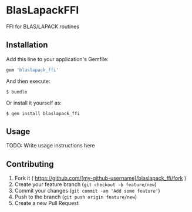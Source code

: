 # BlasLapackFFI

FFI for BLAS/LAPACK routines

## Installation

Add this line to your application's Gemfile:

```ruby
gem 'blaslapack_ffi'
```

And then execute:

    $ bundle

Or install it yourself as:

    $ gem install blaslapack_ffi

## Usage

TODO: Write usage instructions here

## Contributing

1. Fork it ( https://github.com/[my-github-username]/blaslapack_ffi/fork )
2. Create your feature branch (`git checkout -b feature/new`)
3. Commit your changes (`git commit -am 'Add some feature'`)
4. Push to the branch (`git push origin feature/new`)
5. Create a new Pull Request
